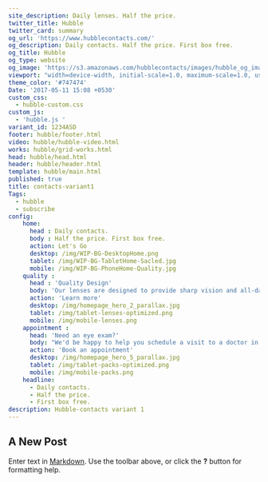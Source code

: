 ```yaml
---
site_description: Daily lenses. Half the price.
twitter_title: Hubble
twitter_card: summary
og_url: 'https://www.hubblecontacts.com/'
og_description: Daily contacts. Half the price. First box free.
og_title: Hubble
og_type: website
og_image: 'https://s3.amazonaws.com/hubblecontacts/images/hubble_og_image.jpg'
viewport: "width=device-width, initial-scale=1.0, maximum-scale=1.0, user-scalable=0, shrink-to-fit=no"
theme_color: '#747474'
Date: '2017-05-11 15:08 +0530'
custom_css:
  - hubble-custom.css
custom_js:
  - 'hubble.js '
variant_id: 1234ASD
footer: hubble/footer.html
video: hubble/hubble-video.html
works: hubble/grid-works.html
head: hubble/head.html
header: hubble/header.html
template: hubble/main.html
published: true
title: contacts-variant1
Tags:
  - hubble
  - subscribe
config:
    home: 
      head : Daily contacts.
      body : Half the price. First box free.
      action: Let's Go
      desktop: /img/WIP-BG-DesktopHome.png
      tablet: /img/WIP-BG-TabletHome-Sacled.jpg
      mobile: /img/WIP-BG-PhoneHome-Quality.jpg
    quality : 
      head : 'Quality Design'
      body: 'Our lenses are designed to provide sharp vision and all-day comfort. You’ll see everything without feeling anything.'
      action: 'Learn more'
      desktop: /img/homepage_hero_2_parallax.jpg
      tablet: /img/tablet-lenses-optimized.png
      mobile: /img/mobile-lenses.png
    appointment : 
      head: 'Need an eye exam?'
      body: "We'd be happy to help you schedule a visit to a doctor in your area."
      action: 'Book an appointment'
      desktop: /img/homepage_hero_5_parallax.jpg
      tablet: /img/tablet-packs-optimized.png
      mobile: /img/mobile-packs.png
    headline:
      - Daily contacts.
      - Half the price.
      - First box free.
description: Hubble-contacts variant 1
---
```

## A New Post

Enter text in [Markdown](http://daringfireball.net/projects/markdown/). Use the toolbar above, or click the **?** button for formatting help.
